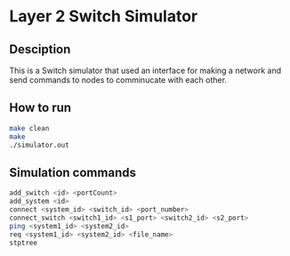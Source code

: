 # Layer 2 Switch Simulator

## Desciption

This is a Switch simulator that used an interface for making a network and send commands to nodes to comminucate with each other.

## How to run

```bash
make clean
make
./simulator.out
```

## Simulation commands

```bash
add_switch <id> <portCount>
add_system <id>
connect <system_id> <switch_id> <port_number>
connect_switch <switch1_id> <s1_port> <switch2_id> <s2_port>
ping <system1_id> <system2_id>
req <system1_id> <system2_id> <file_name>
stptree
```
